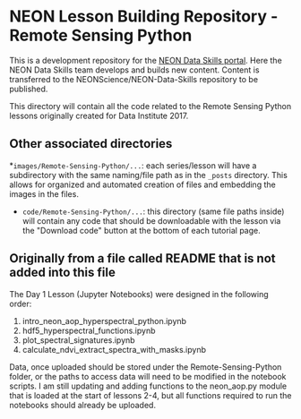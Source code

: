 # NEON Lesson Building Repository - Remote Sensing Python
This is a development repository for the
<a href="http://www.neondataskills.org" target="_blank">NEON Data Skills portal</a>.
Here the NEON Data Skills team develops and builds new content. Content is
transferred to the NEONScience/NEON-Data-Skills repository to be published.

This directory will contain all the code related to the Remote Sensing Python
lessons originally created for Data Institute 2017.


## Other associated directories

*`images/Remote-Sensing-Python/...`: each series/lesson will have a subdirectory with the same naming/file
path as in the `_posts` directory. This allows for organized and automated
creation of files and embedding the images in the files.  
* `code/Remote-Sensing-Python/...`: this directory (same file paths inside) will contain any code that
should be downloadable with the lesson via the "Download code" button at the
bottom of each tutorial page.

## Originally from a file called README that is not added into this file

The Day 1 Lesson (Jupyter Notebooks) were designed in the following order:

1. intro_neon_aop_hyperspectral_python.ipynb
2. hdf5_hyperspectral_functions.ipynb
3. plot_spectral_signatures.ipynb
4. calculate_ndvi_extract_spectra_with_masks.ipynb

Data, once uploaded should be stored under the Remote-Sensing-Python folder, or the paths to access data will need to be modified in the notebook scripts.
I am still updating and adding functions to the neon_aop.py module that is loaded at the start of lessons 2-4, but all functions required to run the notebooks should already be uploaded.
